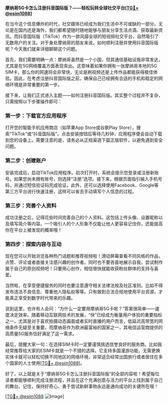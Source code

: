 **摩纳哥5G卡怎么注册抖音国际版？——轻松玩转全球社交平台[[TG💪+ @esim1088](https://t.me/s/esim1088)]**

在当今这个信息爆炸的时代，社交媒体已经成为我们生活中不可或缺的一部分。无论是在国内还是海外，我们都希望随时随地能够与朋友分享生活点滴、获取最新资讯。而抖音国际版（TikTok）作为一款风靡全球的短视频社交平台，自然吸引了无数用户的关注。对于身处摩纳哥的朋友来说，如何顺利注册并使用抖音国际版呢？今天我们就来详细聊聊这个问题。

首先，我们需要明确一点：摩纳哥虽然是一个小国，但其通信基础设施非常发达，尤其是在5G网络覆盖方面表现突出。这意味着如果你拥有一张摩纳哥本地的5G SIM卡，那么你的网速将会非常快，无论是刷视频还是上传作品都能获得极佳体验。因此，在考虑注册抖音国际版之前，确保自己已经拥有合适的手机和稳定的网络环境是非常重要的第一步。

接下来，让我们正式进入主题——如何注册抖音国际版。其实整个过程并不复杂，只需按照以下步骤操作即可：

### 第一步：下载官方应用程序
打开您的智能手机应用商店（如苹果App Store或谷歌Play Store），搜索“TikTok”或“抖音国际版”。点击安装按钮后等待几秒钟，应用程序便会自动下载到您的设备上。需要注意的是，请务必从正规渠道下载正版软件，以避免遇到安全问题。

### 第二步：创建账户
安装完成后，启动TikTok应用程序。初次打开时，系统会提示您登录或注册新账号。如果您尚未拥有账号，则选择“注册”选项。接下来，根据页面指引输入手机号码，并通过短信验证码完成验证。此外，还可以选择使用Facebook、Google等第三方平台进行快速注册，这样可以省去手动填写个人信息的过程。

### 第三步：完善个人资料
成功注册之后，记得花些时间完善自己的个人资料。这包括上传头像、设置昵称以及填写简介等内容。一个吸引人的个人形象不仅能让他人更容易记住你，还能提高你在平台上被发现的概率哦！

### 第四步：探索内容与互动
现在您可以开始浏览各种热门话题和推荐视频啦！滑动屏幕查看不同风格的作品，点赞、评论或者直接关注感兴趣的创作者。同时也不要吝啬地展示自我，尝试制作属于自己的原创视频吧！只要用心创作，相信很快就能收获粉丝群体的支持与喜爱。

当然啦，在享受便捷服务的同时也要注意遵守相关法律法规及社区准则。比如不得发布违法不良信息、尊重他人隐私权等等。只有做到合法合规地使用平台资源，才能真正享受到数字时代带来的乐趣。

说到这里，也许有人会问：“为什么一定要用摩纳哥5G卡呢？”答案很简单——速度决定效率。随着移动互联网技术的发展，“快”已经成为衡量用户体验的重要指标之一。尤其是对于喜欢拍摄动态画面或者实时直播的用户而言，低延迟高带宽的网络条件无疑至关重要。而摩纳哥作为欧洲最富裕的国家之一，其电信运营商提供的高质量5G服务恰好满足了这一需求。

最后，提醒大家一句：在选择SIM卡时一定要谨慎挑选信誉良好的服务商。比如我经常推荐给大家的ESIM卡就是一个不错的选择。它支持多国漫游功能，无需更换实体卡就可以轻松切换不同地区的网络环境，非常适合经常出国旅行或者居住在多个国家的人士使用[[TG💪+ @esim1088](https://t.me/s/esim1088)]。

好了，以上就是关于“摩纳哥5G卡怎么注册抖音国际版”的全部内容啦！希望每位读者都能够顺利完成注册流程，并且在这个充满创意与活力的平台上找到属于自己的舞台。记住，保持好奇心、勇于尝试新鲜事物永远是通向成功的关键所在哦！

[[TG💪+ @esim1088](https://t.me/s/esim1088) ![Image](https://i.postimg.cc/4NQfJmqS/Snipaste-2025-05-13-00-14-12.png)]